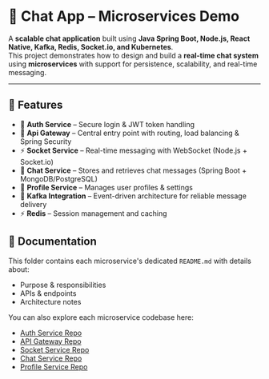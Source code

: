 # 💬 Chat App – Microservices Demo

A **scalable chat application** built using **Java Spring Boot, Node.js, React Native, Kafka, Redis, Socket.io, and Kubernetes**.  
This project demonstrates how to design and build a **real-time chat system** using **microservices** with support for persistence, scalability, and real-time messaging.

---

## 🚀 Features
- 🔑 **Auth Service** – Secure login & JWT token handling  
- 🚪 **Api Gateway** – Central entry point with routing, load balancing & Spring Security  
- ⚡ **Socket Service** – Real-time messaging with WebSocket (Node.js + Socket.io)  
- 💾 **Chat Service** – Stores and retrieves chat messages (Spring Boot + MongoDB/PostgreSQL)  
- 👤 **Profile Service** – Manages user profiles & settings  
- 📡 **Kafka Integration** – Event-driven architecture for reliable message delivery  
- ⚡ **Redis** – Session management and caching  

## 📖 Documentation

This folder contains each microservice's dedicated `README.md` with details about:  
- Purpose & responsibilities  
- APIs & endpoints  
- Architecture notes  

You can also explore  each microservice codebase here:  

- [Auth Service Repo](https://github.com/sravankotcherla/auth-service)  
- [API Gateway Repo](https://github.com/sravankotcherla/ChatApp/blob/main/api-gateway)  
- [Socket Service Repo](https://github.com/sravankotcherla/chatApp-socket-service)  
- [Chat Service Repo](https://github.com/sravankotcherla/chatApp-chat-service)  
- [Profile Service Repo](https://github.com/sravankotcherla/chatApp-user-service)  
